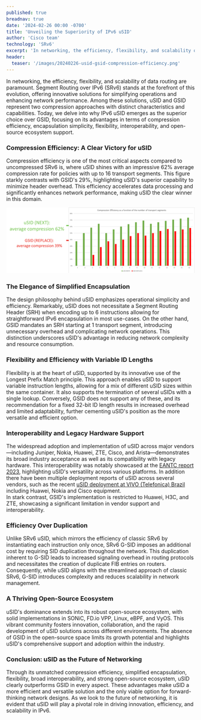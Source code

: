 ```yaml
---
published: true
breadnav: true
date: '2024-02-26 00:00 -0700'
title: 'Unveiling the Superiority of IPv6 uSID'
author: 'Cisco team'
technology: 'SRv6'
excerpt: 'In networking, the efficiency, flexibility, and scalability of data routing are paramount. Segment Routing over IPv6 (SRv6) stands at the forefront of this evolution, offering innovative solutions for simplifying operations and enhancing network performance. Among these solutions, uSID and GSID represent two compression approaches with distinct characteristics and capabilities. Today, we delve into why IPv6 uSID emerges as the superior choice over GSID, focusing on its advantages in terms of compression efficiency, encapsulation simplicity, flexibility, interoperability, and open-source ecosystem support.'
header:
  teaser: '/images/20240226-usid-gsid-compression-efficiency.png'
---
```

In networking, the efficiency, flexibility, and scalability of data routing are paramount. Segment Routing over IPv6 (SRv6) stands at the forefront of this evolution, offering innovative solutions for simplifying operations and enhancing network performance. Among these solutions, uSID and GSID represent two compression approaches with distinct characteristics and capabilities. Today, we delve into why IPv6 uSID emerges as the superior choice over GSID, focusing on its advantages in terms of compression efficiency, encapsulation simplicity, flexibility, interoperability, and open-source ecosystem support.

### Compression Efficiency: A Clear Victory for uSID
Compression efficiency is one of the most critical aspects compared to uncompressed SRv6 is, where uSID shines with an impressive 62\% average compression rate for policies with up to 16 transport segments. This figure starkly contrasts with GSID's 29\%, highlighting uSID's superior capability to minimize header overhead. This efficiency accelerates data processing and significantly enhances network performance, making uSID the clear winner in this domain.

![](/images/20240226-usid-gsid-compression-efficiency.png#center)
 
### The Elegance of Simplified Encapsulation
The design philosophy behind uSID emphasizes operational simplicity and efficiency. Remarkably, uSID does not necessitate a Segment Routing Header (SRH) when encoding up to 6 instructions allowing for straightforward IPv6 encapsulation in most use-cases. On the other hand, GSID mandates an SRH starting at 1 transport segment, introducing unnecessary overhead and complicating network operations. This distinction underscores uSID's advantage in reducing network complexity and resource consumption.

### Flexibility and Efficiency with Variable ID Lengths
Flexibility is at the heart of uSID, supported by its innovative use of the Longest Prefix Match principle. This approach enables uSID to support variable instruction lengths, allowing for a mix of different uSID sizes within the same container. It also supports the termination of several uSIDs with a single lookup. Conversely, GSID does not support any of these, and its recommendation for a fixed 32-bit ID length results in increased overhead and limited adaptability, further cementing uSID's position as the more versatile and efficient option.

### Interoperability and Legacy Hardware Support
The widespread adoption and implementation of uSID across major vendors—including Juniper, Nokia, Huawei, ZTE, Cisco, and Arista—demonstrates its broad industry acceptance as well as its compatibility with legacy hardware. This interoperability was notably showcased at the [EANTC report 2023](<https://eantc.de/wp-content/uploads/2023/04/EANTC-InteropTest2023-TestReport.pdf>), highlighting uSID's versatility across various platforms. In addition there have been multiple deployment reports of uSID across several vendors, such as the recent [uSID deployment at VIVO (Telefonica) Brazil](<https://blog.lacnic.net/en/ipv6/unveiling-the-future-of-the-network-implementation-of-srv6-usid-in-telefonica-vivos-infrastructure>) including Huawei, Nokia and Cisco equipment. </br>In stark contrast, GSID's implementation is restricted to Huawei, H3C, and ZTE, showcasing a significant limitation in vendor support and interoperability.
 
### Efficiency Over Duplication
Unlike SRv6 uSID, which mirrors the efficiency of classic SRv6 by instantiating each instruction only once, SRv6 G-SID imposes an additional cost by requiring SID duplication throughout the network. This duplication inherent to G-SID leads to increased signaling overhead in routing protocols and necessitates the creation of duplicate FIB entries on routers. Consequently, while uSID aligns with the streamlined approach of classic SRv6, G-SID introduces complexity and reduces scalability in network management.

### A Thriving Open-Source Ecosystem
uSID's dominance extends into its robust open-source ecosystem, with solid implementations in SONiC, FD.io VPP, Linux, eBPF, and VyOS. This vibrant community fosters innovation, collaboration, and the rapid development of uSID solutions across different environments. The absence of GSID in the open-source space limits its growth potential and highlights uSID's comprehensive support and adoption within the industry.

### Conclusion: uSID as the Future of Networking
Through its unmatched compression efficiency, simplified encapsulation, flexibility, broad interoperability, and strong open-source ecosystem, uSID clearly outperforms GSID in every aspect. These advantages make uSID a more efficient and versatile solution and the only viable option for forward-thinking network designs. As we look to the future of networking, it is evident that uSID will play a pivotal role in driving innovation, efficiency, and scalability in IPv6.
